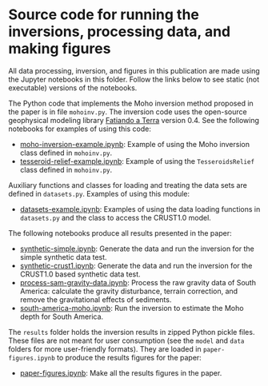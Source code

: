 # Source code for running the inversions, processing data, and making figures

All data processing, inversion, and figures in this publication are made using
the Jupyter notebooks in this folder.
Follow the links below to see static (not executable) versions of the notebooks.

The Python code that implements the Moho inversion method proposed in the paper
is in file `mohoinv.py`. The inversion code uses the open-source geophysical
modeling library [Fatiando a Terra](http://www.fatiando.org/) version 0.4.
See the following notebooks for examples of using this code:

* [moho-inversion-example.ipynb](http://nbviewer.jupyter.org/github/pinga-lab/paper-moho-inversion-tesseroids/blob/master/code/moho-inversion-example.ipynb):
  Example of using the Moho inversion class defined in `mohoinv.py`.
* [tesseroid-relief-example.ipynb](http://nbviewer.jupyter.org/github/pinga-lab/paper-moho-inversion-tesseroids/blob/master/code/tesseroid-relief-example.ipynb):
  Example of using the `TesseroidsRelief` class defined in `mohoinv.py`.

Auxiliary functions and classes for loading and treating the data sets are
defined in `datasets.py`. Examples of using this module:

* [datasets-example.ipynb](http://nbviewer.jupyter.org/github/pinga-lab/paper-moho-inversion-tesseroids/blob/master/code/datasets-example.ipynb):
  Examples of using the data loading functions in `datasets.py` and the
  class to access the CRUST1.0 model.

The following notebooks produce all results presented in the paper:

* [synthetic-simple.ipynb](http://nbviewer.jupyter.org/github/pinga-lab/paper-moho-inversion-tesseroids/blob/master/code/synthetic-simple.ipynb):
  Generate the data and run the inversion for the simple synthetic data test.
* [synthetic-crust1.ipynb](http://nbviewer.jupyter.org/github/pinga-lab/paper-moho-inversion-tesseroids/blob/master/code/synthetic-crust1.ipynb):
  Generate the data and run the inversion for the CRUST1.0 based synthetic data
  test.
* [process-sam-gravity-data.ipynb](http://nbviewer.jupyter.org/github/pinga-lab/paper-moho-inversion-tesseroids/blob/master/code/process-sam-gravity-data.ipynb):
  Process the raw gravity data of South America: calculate the gravity
  disturbance, terrain correction, and remove the gravitational effects of
  sediments.
* [south-america-moho.ipynb](http://nbviewer.jupyter.org/github/pinga-lab/paper-moho-inversion-tesseroids/blob/master/code/south-america-moho.ipynb):
  Run the inversion to estimate the Moho depth for South America.

The `results` folder holds the inversion results in zipped Python pickle files.
These files are not meant for user consumption (see the `model` and `data`
folders for more user-friendly formats).
They are loaded in `paper-figures.ipynb` to produce the results figures for the
paper:

* [paper-figures.ipynb](http://nbviewer.jupyter.org/github/pinga-lab/paper-moho-inversion-tesseroids/blob/master/code/paper-figures.ipynb):
  Make all the results figures in the paper.
